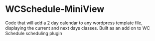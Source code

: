 WCSchedule-MiniView
===================

Code that will add a 2 day calendar to any wordpress template file, displaying the current and next days classes. Built as an add on to WC Schedule scheduling plugin
